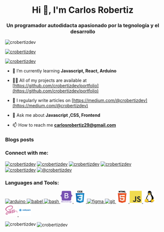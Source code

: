 <h1 align="center">Hi 👋, I'm Carlos Robertiz</h1>
<h3 align="center">Un programador autodidacta apasionado por la tegnología y el desarrollo</h3>

<p align="left"> <img src="https://komarev.com/ghpvc/?username=crobertizdev&label=Profile%20views&color=0e75b6&style=flat" alt="crobertizdev" /> </p>

<p align="left"> <a href="https://github.com/ryo-ma/github-profile-trophy"><img src="https://github-profile-trophy.vercel.app/?username=crobertizdev" alt="crobertizdev" /></a> </p>

<p align="left"> <a href="https://twitter.com/crobertizdev" target="blank"><img src="https://img.shields.io/twitter/follow/crobertizdev?logo=twitter&style=for-the-badge" alt="crobertizdev" /></a> </p>

- 🌱 I’m currently learning **Javascript, React, Arduino**

- 👨‍💻 All of my projects are available at [https://github.com/crobertizdev/portfolio](https://github.com/crobertizdev/portfolio)

- 📝 I regularly write articles on [https://medium.com/@crobertizdev](https://medium.com/@crobertizdev)

- 💬 Ask me about **Javascript ,CSS, Frontend**

- 📫 How to reach me **carlosrobertiz29@gmail.com**

### Blogs posts
<!-- BLOG-POST-LIST:START -->
<!-- BLOG-POST-LIST:END -->

<h3 align="left">Connect with me:</h3>
<p align="left">
<a href="https://codepen.io/crobertizdev" target="blank"><img align="center" src="https://raw.githubusercontent.com/rahuldkjain/github-profile-readme-generator/master/src/images/icons/Social/codepen.svg" alt="crobertizdev" height="30" width="40" /></a>
<a href="https://twitter.com/crobertizdev" target="blank"><img align="center" src="https://raw.githubusercontent.com/rahuldkjain/github-profile-readme-generator/master/src/images/icons/Social/twitter.svg" alt="crobertizdev" height="30" width="40" /></a>
<a href="https://linkedin.com/in/crobertizdev" target="blank"><img align="center" src="https://raw.githubusercontent.com/rahuldkjain/github-profile-readme-generator/master/src/images/icons/Social/linked-in-alt.svg" alt="crobertizdev" height="30" width="40" /></a>
<a href="https://codesandbox.com/crobertizdev" target="blank"><img align="center" src="https://raw.githubusercontent.com/rahuldkjain/github-profile-readme-generator/master/src/images/icons/Social/codesandbox.svg" alt="crobertizdev" height="30" width="40" /></a>
<a href="https://instagram.com/crobertizdev" target="blank"><img align="center" src="https://raw.githubusercontent.com/rahuldkjain/github-profile-readme-generator/master/src/images/icons/Social/instagram.svg" alt="crobertizdev" height="30" width="40" /></a>
<a href="https://medium.com/@crobertizdev" target="blank"><img align="center" src="https://raw.githubusercontent.com/rahuldkjain/github-profile-readme-generator/master/src/images/icons/Social/medium.svg" alt="@crobertizdev" height="30" width="40" /></a>
</p>

<h3 align="left">Languages and Tools:</h3>
<p align="left"> <a href="https://www.arduino.cc/" target="_blank" rel="noreferrer"> <img src="https://cdn.worldvectorlogo.com/logos/arduino-1.svg" alt="arduino" width="40" height="40"/> </a> <a href="https://babeljs.io/" target="_blank" rel="noreferrer"> <img src="https://www.vectorlogo.zone/logos/babeljs/babeljs-icon.svg" alt="babel" width="40" height="40"/> </a> <a href="https://www.gnu.org/software/bash/" target="_blank" rel="noreferrer"> <img src="https://www.vectorlogo.zone/logos/gnu_bash/gnu_bash-icon.svg" alt="bash" width="40" height="40"/> </a> <a href="https://getbootstrap.com" target="_blank" rel="noreferrer"> <img src="https://raw.githubusercontent.com/devicons/devicon/master/icons/bootstrap/bootstrap-plain-wordmark.svg" alt="bootstrap" width="40" height="40"/> </a> <a href="https://www.w3schools.com/css/" target="_blank" rel="noreferrer"> <img src="https://raw.githubusercontent.com/devicons/devicon/master/icons/css3/css3-original-wordmark.svg" alt="css3" width="40" height="40"/> </a> <a href="https://www.figma.com/" target="_blank" rel="noreferrer"> <img src="https://www.vectorlogo.zone/logos/figma/figma-icon.svg" alt="figma" width="40" height="40"/> </a> <a href="https://git-scm.com/" target="_blank" rel="noreferrer"> <img src="https://www.vectorlogo.zone/logos/git-scm/git-scm-icon.svg" alt="git" width="40" height="40"/> </a> <a href="https://www.w3.org/html/" target="_blank" rel="noreferrer"> <img src="https://raw.githubusercontent.com/devicons/devicon/master/icons/html5/html5-original-wordmark.svg" alt="html5" width="40" height="40"/> </a> <a href="https://developer.mozilla.org/en-US/docs/Web/JavaScript" target="_blank" rel="noreferrer"> <img src="https://raw.githubusercontent.com/devicons/devicon/master/icons/javascript/javascript-original.svg" alt="javascript" width="40" height="40"/> </a> <a href="https://www.linux.org/" target="_blank" rel="noreferrer"> <img src="https://raw.githubusercontent.com/devicons/devicon/master/icons/linux/linux-original.svg" alt="linux" width="40" height="40"/> </a> <a href="https://sass-lang.com" target="_blank" rel="noreferrer"> <img src="https://raw.githubusercontent.com/devicons/devicon/master/icons/sass/sass-original.svg" alt="sass" width="40" height="40"/> </a> <a href="https://webpack.js.org" target="_blank" rel="noreferrer"> <img src="https://raw.githubusercontent.com/devicons/devicon/d00d0969292a6569d45b06d3f350f463a0107b0d/icons/webpack/webpack-original-wordmark.svg" alt="webpack" width="40" height="40"/> </a> </p>

<p><img align="left" src="https://github-readme-stats.vercel.app/api/top-langs?username=crobertizdev&show_icons=true&locale=en&layout=compact" alt="crobertizdev" /></p>

<p>&nbsp;<img align="center" src="https://github-readme-stats.vercel.app/api?username=crobertizdev&show_icons=true&locale=en" alt="crobertizdev" /></p>
